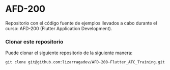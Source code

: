 # AFD-200

Repositorio con el código fuente de ejemplos llevados a cabo durante el curso: AFD-200 (Flutter Application Development).

### Clonar este repositorio

Puede clonar el siguiente repositorio de la siguiente manera:
~~~
git clone git@github.com:lizarragadev/AFD-200-Flutter_ATC_Training.git
~~~
